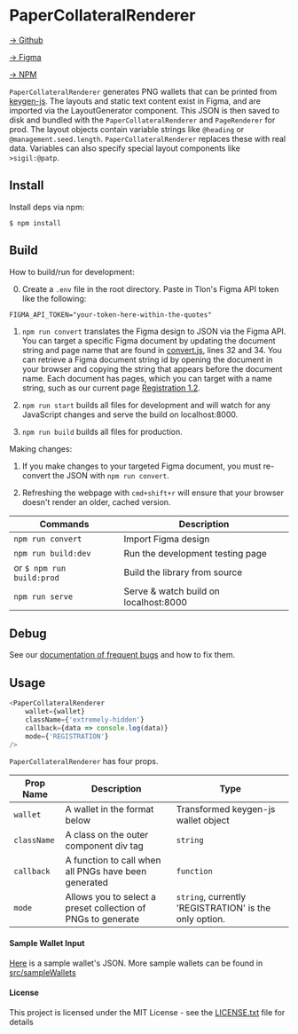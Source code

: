 # PaperCollateralRenderer

[→ Github](https://github.com/urbit/PaperCollateralRenderer)

[→ Figma](https://www.figma.com/file/a4u6jBsdTgiXcrDGW61q5ngY/Tlon-Paper-Wallet-v1.2?node-id=574%3A0)

[→ NPM](https://www.npmjs.com/package/urbit-paper-collateral-renderer)

`PaperCollateralRenderer` generates PNG wallets that can be printed from [keygen-js](https://github.com/urbit/keygen-js). The layouts and static text content exist in Figma, and are imported via the LayoutGenerator component. This JSON is then saved to disk and bundled with the `PaperCollateralRenderer` and `PageRenderer` for prod. The layout objects contain variable strings like `@heading` or `@management.seed.length`. `PaperCollateralRenderer` replaces these with real data. Variables can also specify special layout components like `>sigil:@patp`.

## Install

Install deps via npm:

```
$ npm install
```

## Build

How to build/run for development:

0. Create a `.env` file in the root directory. Paste in Tlon's Figma API token like the following:

`FIGMA_API_TOKEN="your-token-here-within-the-quotes"`

1. `npm run convert` translates the Figma design to JSON via the Figma API. You can target a specific Figma document by updating the document string and page name that are found in [convert.js](https://github.com/urbit/PaperCollateralRenderer/blob/c51c80e0e5895142b41ef06d2d48de1357f328f6/convert.js#L32), lines 32 and 34. You can retrieve a Figma document string id by opening the document in your browser and copying the string that appears before the document name. Each document has pages, which you can target with a name string, such as our current page [Registration 1.2](https://www.figma.com/file/a4u6jBsdTgiXcrDGW61q5ngY/Tlon-Paper-Wallet-v1.2?node-id=574%3A0).

2. `npm run start` builds all files for development and will watch for any JavaScript changes and serve the build on localhost:8000.

3. `npm run build` builds all files for production.

Making changes:

1. If you make changes to your targeted Figma document, you must re-convert the JSON with `npm run convert`.

2. Refreshing the webpage with `cmd+shift+r` will ensure that your browser doesn't render an older, cached version.

| Commands                  | Description                           |
| ------------------------- | ------------------------------------- |
| `npm run convert`         | Import Figma design                   |
| `npm run build:dev`       | Run the development testing page      |
| or `$ npm run build:prod` | Build the library from source         |
| `npm run serve`           | Serve & watch build on localhost:8000 |

## Debug

See our [documentation of frequent bugs](docs/freq-bugs.md) and how to fix them.

## Usage

```js
<PaperCollateralRenderer
    wallet={wallet}
    className={'extremely-hidden'}
    callback={data => console.log(data)}
    mode={'REGISTRATION'}
/>
```

`PaperCollateralRenderer` has four props.

| Prop Name   | Description                                                  | Type                                                   |
| ----------- | ------------------------------------------------------------ | ------------------------------------------------------ |
| `wallet`    | A wallet in the format below                                 | Transformed keygen-js wallet object                    |
| `className` | A class on the outer component div tag                       | `string`                                               |
| `callback`  | A function to call when all PNGs have been generated         | `function`                                             |
| `mode`      | Allows you to select a preset collection of PNGs to generate | `string`, currently 'REGISTRATION' is the only option. |

#### Sample Wallet Input

[Here](docs/sample-wallet.json) is a sample wallet's JSON. More sample wallets can be found in [src/sampleWallets](src/sampleWallets)

#### License

This project is licensed under the MIT License - see the [LICENSE.txt](docs/LICENSE.txt) file for details
